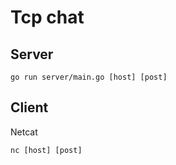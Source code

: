 # Tcp chat 

## Server
```scriptshell
go run server/main.go [host] [post]
```

## Client
Netcat
```scriptshell
nc [host] [post]
```